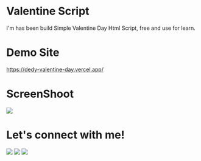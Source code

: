 # Valentine Script
I'm has been build Simple Valentine Day Html Script, free and use for learn.

# Demo Site
<a href="https://dedy-valentine-day.vercel.app/">https://dedy-valentine-day.vercel.app/</a>

# ScreenShoot
 <img src="https://raw.githubusercontent.com/wafarifki/ValentineDayScript/main/Screenshot.JPG">
 
# Let's connect with me!
<p>
    <a href="https://dedy-tobing.vercel.app" target="_blank"><img src="https://img.shields.io/badge/Website-Dedy Tobing-blue?" /></a>
    <a href="https://facebook.com/dedy.lumbantobing.7" target="_blank"><img src="https://img.shields.io/badge/Facebook-デディ-blue?" /></a>
    <a href="https://wa.me/message/O5ULYVABJCQ7L1" target="_blank"><img src="https://img.shields.io/badge/Whatsapp-Dedy Tobing-blue?" /></a>
</p>
